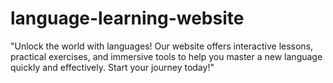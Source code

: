 # language-learning-website
"Unlock the world with languages! Our website offers interactive lessons, practical exercises, and immersive tools to help you master a new language quickly and effectively. Start your journey today!"
